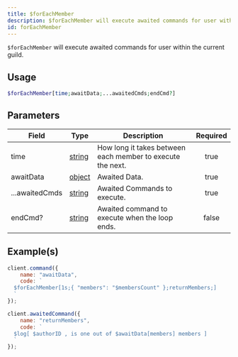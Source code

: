 ```yaml
---
title: $forEachMember
description: $forEachMember will execute awaited commands for user within the current guild.
id: forEachMember
---
```


`$forEachMember` will execute awaited commands for user within the current guild.

## Usage

```php
$forEachMember[time;awaitData;...awaitedCmds;endCmd?]
```

## Parameters

| Field          | Type                                                                                              | Description                                                | Required |
| -------------- | ------------------------------------------------------------------------------------------------- | ---------------------------------------------------------- | :------: |
| time           | [string](https://developer.mozilla.org/en-US/docs/Web/JavaScript/Reference/Global_Objects/String) | How long it takes between each member to execute the next. |   true   |
| awaitData      | [object](https://developer.mozilla.org/en-US/docs/Web/JavaScript/Reference/Global_Objects/Object) | Awaited Data.                                              |   true   |
| ...awaitedCmds | [string](https://developer.mozilla.org/en-US/docs/Web/JavaScript/Reference/Global_Objects/String) | Awaited Commands to execute.                               |   true   |
| endCmd?        | [string](https://developer.mozilla.org/en-US/docs/Web/JavaScript/Reference/Global_Objects/String) | Awaited command to execute when the loop ends.             |  false   |

## Example(s)

```javascript
client.command({
    name: "awaitData",
    code: `
  $forEachMember[1s;{ "members": "$membersCount" };returnMembers;]
  `
});

client.awaitedCommand({
    name: "returnMembers",
    code: `
  $log[ $authorID , is one out of $awaitData[members] members ]
  `
});
```
